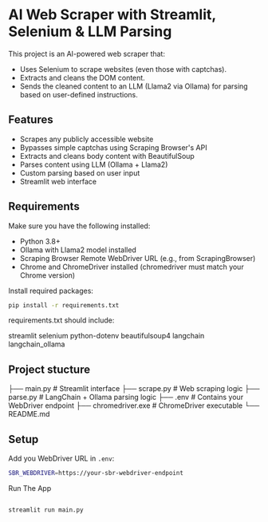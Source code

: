 
#  AI Web Scraper with Streamlit, Selenium & LLM Parsing

This project is an AI-powered web scraper that:

- Uses Selenium to scrape websites (even those with captchas).
- Extracts and cleans the DOM content.
- Sends the cleaned content to an LLM (Llama2 via Ollama) for parsing based on user-defined instructions.

##  Features

-  Scrapes any publicly accessible website
-  Bypasses simple captchas using Scraping Browser's API
-  Extracts and cleans body content with BeautifulSoup
-  Parses content using LLM (Ollama + Llama2)
-  Custom parsing based on user input
-  Streamlit web interface


##  Requirements

Make sure you have the following installed:

- Python 3.8+
- Ollama with Llama2 model installed
- Scraping Browser Remote WebDriver URL (e.g., from ScrapingBrowser)
- Chrome and ChromeDriver installed (chromedriver must match your Chrome version)

Install required packages:

```bash
pip install -r requirements.txt
```
requirements.txt should include:


streamlit
selenium
python-dotenv
beautifulsoup4
langchain
langchain_ollama

## Project stucture


├── main.py            # Streamlit interface
├── scrape.py          # Web scraping logic
├── parse.py           # LangChain + Ollama parsing logic
├── .env               # Contains your WebDriver endpoint
├── chromedriver.exe    # ChromeDriver executable
└── README.md


## Setup

Add you WebDriver URL in `.env`:

```bash
SBR_WEBDRIVER=https://your-sbr-webdriver-endpoint

```

Run The App
```bash

streamlit run main.py
```


